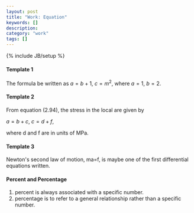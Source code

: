 ```yaml
---
layout: post
title: "Work: Equation"
keywords: []
description: 
category: "work"
tags: []
---
```

{% include JB/setup %}

#### Template 1
The formula be written as
	$a=b+1$,
	$c=m^2$,
where 
	$a=1$,
	$b=2$.

#### Template 2
From equation (2.94), the stress in the local are given by

$a = b + c$,
$c = d + f$,

where d and f are in units of MPa.

#### Template 3
Newton's second law of motion, ma=f, is maybe one of the first differential equations written.



#### Percent and Percentage

1. percent is always associated with a specific number. 
2. percentage is to refer to a general relationship rather than a specific number.

